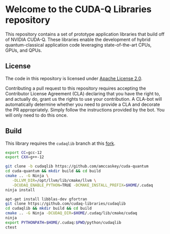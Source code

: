# Welcome to the CUDA-Q Libraries repository

This repository contains a set of prototype application libraries that build off 
of NVIDIA CUDA-Q. These libraries enable the development of hybrid quantum-classical 
application code leveraging state-of-the-art CPUs, GPUs, and QPUs. 

## License

The code in this repository is licensed under [Apache License 2.0](./LICENSE).

Contributing a pull request to this repository requires accepting the
Contributor License Agreement (CLA) declaring that you have the right to, and
actually do, grant us the rights to use your contribution. A CLA-bot will
automatically determine whether you need to provide a CLA and decorate the PR
appropriately. Simply follow the instructions provided by the bot. You will only
need to do this once.

## Build 

This library requires the `cudaqlib` branch at this [fork](https://github.com/amccaskey/cuda-quantum). 

```bash 
export CC=gcc-12
export CXX=g++-12

git clone -b cudaqlib https://github.com/amccaskey/cuda-quantum 
cd cuda-quantum && mkdir build && cd build 
cmake .. -G Ninja \
   -DLLVM_DIR=/opt/llvm/lib/cmake/llvm \
   -DCUDAQ_ENABLE_PYTHON=TRUE -DCMAKE_INSTALL_PREFIX=$HOME/.cudaq 
ninja install 

apt-get install libblas-dev gfortran
git clone https://github.com/cudaq-libraries/cudaqlib
cd cudaqlib && mkdir build && cd build 
cmake .. -G Ninja -DCUDAQ_DIR=$HOME/.cudaq/lib/cmake/cudaq 
ninja 
export PYTHONPATH=$HOME/.cudaq:$PWD/python/cudaqlib
ctest 
```

